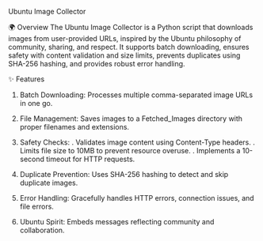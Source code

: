 Ubuntu Image Collector

🌍 Overview
The Ubuntu Image Collector is a Python script that downloads images from user-provided URLs, inspired by the Ubuntu philosophy of community, sharing, and respect. It supports batch downloading, ensures safety with content validation and size limits, prevents duplicates using SHA-256 hashing, and provides robust error handling.

✨ Features
1. Batch Downloading: Processes multiple comma-separated image URLs in one go.

2. File Management: Saves images to a Fetched_Images directory with proper filenames and extensions.

3. Safety Checks:
. Validates image content using Content-Type headers.
. Limits file size to 10MB to prevent resource overuse.
. Implements a 10-second timeout for HTTP requests.

4. Duplicate Prevention: Uses SHA-256 hashing to detect and skip duplicate images.

4. Error Handling: Gracefully handles HTTP errors, connection issues, and file errors.

5. Ubuntu Spirit: Embeds messages reflecting community and collaboration.